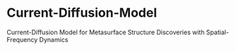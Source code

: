 # Current-Diffusion-Model
Current-Diffusion Model for Metasurface Structure Discoveries with Spatial-Frequency Dynamics
